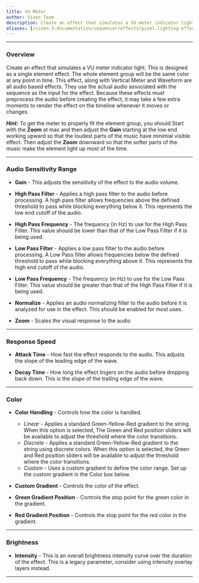 ```yaml
---
title: VU Meter
author: Vixen Team
description: Create an effect that simulates a VU meter indicator light.
aliases: [/vixen-3-documentation/sequencer/effects/pixel-lighting-effects/vu-meter/]
---
```


---

### Overview

Create an effect that simulates a VU meter indicator light.
This is designed as a single element effect. The whole element group will be the same color at any point in time.
This effect, along with Vertical Meter and Waveform are all audio based effects. 
They use the actual audio associated with the sequence as the input for the effect. 
Because these effects must preprocess the audio before creating the effect, it may take a few extra moments to render the effect on the timeline whenever it moves or changes.

**_Hint_:** To get the meter to properly fit the element group, you should Start with the **Zoom** at max and then adjust the **Gain** starting at the low end working upward so that the loudest parts of the music have minimial visible effect. 
             Then adjust the **Zoom** downward so that the softer parts of the music make the element light up most of the time.
   

---

### Audio Sensitivity Range

* **Gain** - This adjusts the sensitivity of the effect to the audio volume.
   
* **High Pass Filter** - Applies a high pass filter to the audio before processing. 
                         A high pass filter allows frequencies above the defined threshold to pass while blocking everything below it. 
                         This represents the low end cutoff of the audio.
                         
* **High Pass Frequency** - The frequency (in Hz) to use for the High Pass Filter. This value should be lower than that of the Low Pass Filter if it is being used.
                            
* **Low Pass Filter** - Applies a low pass filter to the audio before processing. 
                        A Low Pass filter allows frequencies below the defined threshold to pass while blocking everything above it. 
                        This represents the high end cutoff of the audio.  
                        
* **Low Pass Frequency** - The frequency (in Hz) to use for the Low Pass Filter. This value should be greater than that of the High Pass Filter if it is being used.
                           
* **Normalize** - Applies an audio normalizing filter to the audio before it is analyzed for use in the effect. This should be enabled for most uses.
                  
* **Zoom** - Scales the visual response to the audio


---

### Response Speed

* **Attack Time** - How fast the effect responds to the audio. This adjusts the slope of the leading edge of the wave.
                    
* **Decay Time** - How long the effect lingers on the audio before dropping back down. This is the slope of the trailing edge of the wave.
                   
---

### Color

* **Color Handling** - Controls how the color is handled.
    * _Linear_ - Applies a standard Green-Yellow-Red gradient to the string. When this option is selected, The Green and Red position sliders will be available to adjust the threshold where the color transitions.                  
    * _Discrete_ - Applies a standard Green-Yellow-Red gradient to the string using discrete colors. When this option is selected, the Green and Red position sliders will be available to adjust the threshold where the color transitions.                    
    * _Custom_ - Uses a custom gradient to define the color range. Set up the custom gradient in the Color box below.

* **Custom Gradient** - Controls the color of the effect.

* **Green Gradient Position** - Controls the stop point for the green color in the gradient.

* **Red Gradient Position** - Controls the stop point for the red color in the gradient.

---

### Brightness

* **Intensity** - This is an overall brightness intensity curve over the duration of the effect.
                  This is a legacy parameter, consider using intensity overlay layers instead.

---



